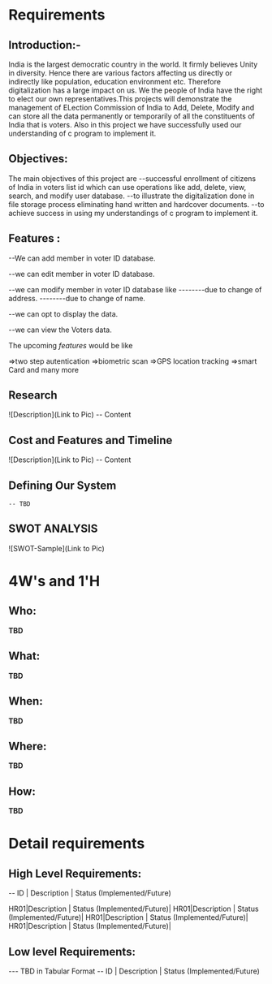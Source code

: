 
# Requirements


## Introduction:-
India is the largest democratic country in the world. It firmly believes Unity in diversity. Hence there are various factors affecting us directly or indirectly like population, education environment etc. Therefore digitalization has a large impact on us. We the people of India have the right to elect our own representatives.This projects will demonstrate the management of ELection Commission of India to Add, Delete, Modify and can store all the data permanently or temporarily of all the constituents of India that is voters. Also in this project we have successfully used our understanding of c program to implement it.



## Objectives:
The main objectives of this project are 
--successful enrollment of citizens of India in voters list id which can use operations like add, delete, view, search, and modify user database.
--to illustrate the digitalization done in file storage process eliminating hand written and hardcover documents.
--to achieve success in using my understandings of c program to implement it.


## Features :
--We can add member in voter ID database. 

--we can edit member in voter ID database.

--we can modify member in voter ID database like
--------due to change of address. 
--------due to change of name.

--we can opt to display the data. 

--we can view the Voters data.


The upcoming *features* would be like 

=>two step autentication
=>biometric scan 
=>GPS location tracking 
=>smart Card and many more


## Research
![Description](Link to Pic)
-- Content 
## Cost and Features and Timeline
![Description](Link to Pic)
-- Content 
## Defining Our System
    -- TBD
## SWOT ANALYSIS
![SWOT-Sample](Link to Pic)

# 4W&#39;s and 1&#39;H

## Who:

**TBD**

## What:

**TBD**

## When:

**TBD**

## Where:

**TBD**

## How:

**TBD**

# Detail requirements
## High Level Requirements:

-- ID | Description | Status (Implemented/Future)

HR01|Description | Status (Implemented/Future)|
HR01|Description | Status (Implemented/Future)|
HR01|Description | Status (Implemented/Future)|
HR01|Description | Status (Implemented/Future)|



##  Low level Requirements:
--- TBD in Tabular Format 
-- ID | Description | Status (Implemented/Future)

